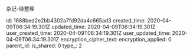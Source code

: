 杂记-待整理

id: 1688bed2e2bb4302a7fd92da4c665ad3
created_time: 2020-04-09T06:34:19.301Z
updated_time: 2020-04-09T06:34:19.301Z
user_created_time: 2020-04-09T06:34:19.301Z
user_updated_time: 2020-04-09T06:34:19.301Z
encryption_cipher_text: 
encryption_applied: 0
parent_id: 
is_shared: 0
type_: 2